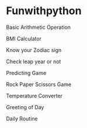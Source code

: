 # Funwithpython
  Basic Arithmetic Operation
  
  
  BMI Calculator
  
  
  Know your Zodiac sign


  Check leap year or not 


  Predicting Game 


  Rock Paper Scissors Game
  
  
  Temperature Converter

  
  Greeting of Day 
 
 
  Daily Routine
